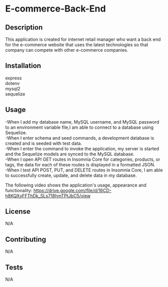 # E-commerce-Back-End

## Description
This application is created for internet retail manager who want a back end for the e-commerce website that uses the latest technologies so that company can compete with other e-commerce companies.

## Installation
express <br />
dotenv <br />
mysql2 <br />
sequelize <br />

## Usage
-When I add my database name, MySQL username, and MySQL password to an environment variable file,I am able to connect to a database using Sequelize.<br />
-When I enter schema and seed commands, a development database is created and is seeded with test data. <br />
-When I enter the command to invoke the application, my server is started and the Sequelize models are synced to the MySQL database. <br />
-When I open API GET routes in Insomnia Core for categories, products, or tags, the data for each of these routes is displayed in a formatted JSON. <br />
-When I test API POST, PUT, and DELETE routes in Insomnia Core, I am able to successfully create, update, and delete data in my database. <br />

The following video shows the application's usage, appearance and functionality:
https://drive.google.com/file/d/16CD-h8KQXyFFThDk_SLs718hmTPtJbC5/view
## License
N/A

## Contributing
N/A

## Tests
  N/A
